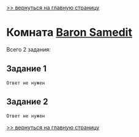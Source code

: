 [>> вернуться на главную страницу](https://github.com/BEPb/tryhackme/blob/master/README.md)

# Комната [Baron Samedit](https://tryhackme.com/r/room/sudovulnssamedit) 

Всего 2 задания:
## Задание 1

```commandline
Ответ не нужен
```

## Задание 2

```commandline
Ответ не нужен
```



[>> вернуться на главную страницу](https://github.com/BEPb/tryhackme/blob/master/README.md)